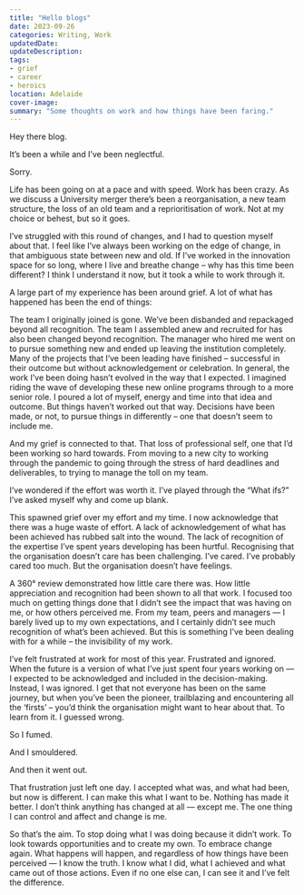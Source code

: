 ```yaml
---
title: "Hello blogs"
date: 2023-09-26
categories: Writing, Work
updatedDate: 
updateDescription: 
tags: 
- grief
- career
- heroics
location: Adelaide
cover-image: 
summary: "Some thoughts on work and how things have been faring." 
---
```


Hey there blog.

It’s been a while and I’ve been neglectful.

Sorry.

Life has been going on at a pace and with speed. Work has been crazy. As we discuss a University merger there’s been a reorganisation, a new team structure, the loss of an old team and a reprioritisation of work. Not at my choice or behest, but so it goes.

I’ve struggled with this round of changes, and I had to question myself about that. I feel like I’ve always been working on the edge of change, in that ambiguous state between new and old. If I’ve worked in the innovation space for so long, where I live and breathe change – why has this time been different? I think I understand it now, but it took a while to work through it.

A large part of my experience has been around grief. A lot of what has happened has been the end of things:

The team I originally joined is gone. We’ve been disbanded and repackaged beyond all recognition.
The team I assembled anew and recruited for has also been changed beyond recognition.
The manager who hired me went on to pursue something new and ended up leaving the institution completely.
Many of the projects that I’ve been leading have finished – successful in their outcome but without acknowledgement or celebration.
In general, the work I’ve been doing hasn’t evolved in the way that I expected. I imagined riding the wave of developing these new online programs through to a more senior role. I poured a lot of myself, energy and time into that idea and outcome. But things haven’t worked out that way. Decisions have been made, or not, to pursue things in differently – one that doesn’t seem to include me.

And my grief is connected to that. That loss of professional self, one that I’d been working so hard towards. From moving to a new city to working through the pandemic to going through the stress of hard deadlines and deliverables, to trying to manage the toll on my team.

I’ve wondered if the effort was worth it. I’ve played through the “What ifs?” I’ve asked myself why and come up blank.

This spawned grief over my effort and my time. I now acknowledge that there was a huge waste of effort. A lack of acknowledgement of what has been achieved has rubbed salt into the wound. The lack of recognition of the expertise I’ve spent years developing has been hurtful. Recognising that the organisation doesn’t care has been challenging. I’ve cared. I’ve probably cared too much. But the organisation doesn’t have feelings.

A 360° review demonstrated how little care there was. How little appreciation and recognition had been shown to all that work. I focused too much on getting things done that I didn’t see the impact that was having on me, or how others perceived me. From my team, peers and managers — I barely lived up to my own expectations, and I certainly didn’t see much recognition of what’s been achieved. But this is something I’ve been dealing with for a while – the invisibility of my work.

I’ve felt frustrated at work for most of this year. Frustrated and ignored. When the future is a version of what I’ve just spent four years working on — I expected to be acknowledged and included in the decision-making. Instead, I was ignored. I get that not everyone has been on the same journey, but when you’ve been the pioneer, trailblazing and encountering all the ‘firsts’ – you’d think the organisation might want to hear about that. To learn from it. I guessed wrong.

So I fumed.

And I smouldered.

And then it went out.

That frustration just left one day. I accepted what was, and what had been, but now is different. I can make this what I want to be. Nothing has made it better. I don’t think anything has changed at all — except me. The one thing I can control and affect and change is me.

So that’s the aim. To stop doing what I was doing because it didn’t work. To look towards opportunities and to create my own. To embrace change again. What happens will happen, and regardless of how things have been perceived — I know the truth. I know what I did, what I achieved and what came out of those actions. Even if no one else can, I can see it and I’ve felt the difference.


